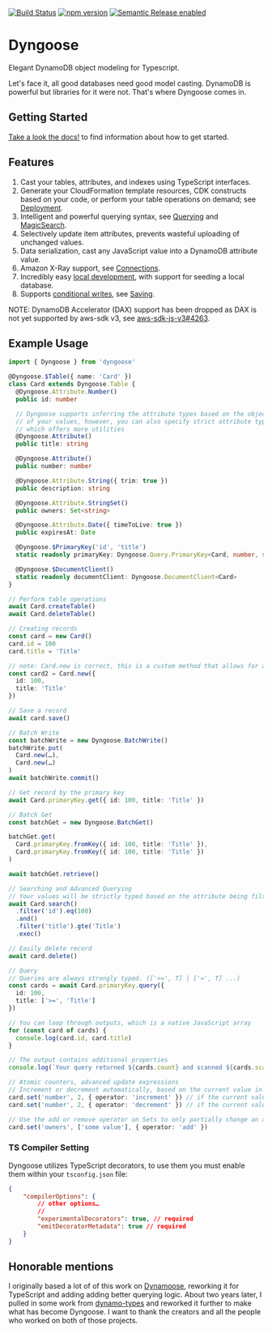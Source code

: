 [![Build Status](https://github.com/benhutchins/dyngoose/workflows/workflow/badge.svg)](https://github.com/benhutchins/dyngoose/actions)
[![npm version](https://badge.fury.io/js/dyngoose.svg)](https://badge.fury.io/js/dyngoose)
[![Semantic Release enabled](https://img.shields.io/badge/%20%20%F0%9F%93%A6%F0%9F%9A%80-semantic--release-e10079.svg)](https://github.com/semantic-release/semantic-release)


# Dyngoose

Elegant DynamoDB object modeling for Typescript.

Let's face it, all good databases need good model casting. DynamoDB is powerful but libraries for it were not. That's where Dyngoose comes in.

## Getting Started

[Take a look the docs!](https://github.com/benhutchins/dyngoose/blob/master/docs/Home.md) to find information about how to get started.

## Features

1. Cast your tables, attributes, and indexes using TypeScript interfaces.
1. Generate your CloudFormation template resources, CDK constructs based on your code, or perform your table operations on demand; see [Deployment](./docs/Deployment.md).
1. Intelligent and powerful querying syntax, see [Querying](./docs/Querying.md) and [MagicSearch](./docs/MagicSearch.md).
1. Selectively update item attributes, prevents wasteful uploading of unchanged values.
1. Data serialization, cast any JavaScript value into a DynamoDB attribute value.
1. Amazon X-Ray support, see [Connections](./docs/Connections.md).
1. Incredibly easy [local development](./docs/Development.md), with support for seeding a local database.
1. Supports [conditional writes](https://docs.aws.amazon.com/amazondynamodb/latest/developerguide/WorkingWithItems.html#WorkingWithItems.ConditionalUpdate), see [Saving](./docs/Saving.md#saveconditions).

NOTE: DynamoDB Accelerator (DAX) support has been dropped as DAX is not yet supported by aws-sdk v3, see [aws-sdk-js-v3#4263](https://github.com/aws/aws-sdk-js-v3/issues/4263).

## Example Usage
```typescript
import { Dyngoose } from 'dyngoose'

@Dyngoose.$Table({ name: 'Card' })
class Card extends Dyngoose.Table {
  @Dyngoose.Attribute.Number()
  public id: number

  // Dyngoose supports inferring the attribute types based on the object types
  // of your values, however, you can also specify strict attribute types,
  // which offers more utilities
  @Dyngoose.Attribute()
  public title: string

  @Dyngoose.Attribute()
  public number: number

  @Dyngoose.Attribute.String({ trim: true })
  public description: string

  @Dyngoose.Attribute.StringSet()
  public owners: Set<string>

  @Dyngoose.Attribute.Date({ timeToLive: true })
  public expiresAt: Date

  @Dyngoose.$PrimaryKey('id', 'title')
  static readonly primaryKey: Dyngoose.Query.PrimaryKey<Card, number, string>

  @Dyngoose.$DocumentClient()
  static readonly documentClient: Dyngoose.DocumentClient<Card>
}

// Perform table operations
await Card.createTable()
await Card.deleteTable()

// Creating records
const card = new Card()
card.id = 100
card.title = 'Title'

// note: Card.new is correct, this is a custom method that allows for a strongly-typed object
const card2 = Card.new({
  id: 100,
  title: 'Title'
})

// Save a record
await card.save()

// Batch Write
const batchWrite = new Dyngoose.BatchWrite()
batchWrite.put(
  Card.new(…),
  Card.new(…)
)
await batchWrite.commit()

// Get record by the primary key
await Card.primaryKey.get({ id: 100, title: 'Title' })

// Batch Get
const batchGet = new Dyngoose.BatchGet()

batchGet.get(
  Card.primaryKey.fromKey({ id: 100, title: 'Title' }),
  Card.primaryKey.fromKey({ id: 100, title: 'Title' })
)

await batchGet.retrieve()

// Searching and Advanced Querying
// Your values will be strictly typed based on the attribute being filtered
await Card.search()
  .filter('id').eq(100)
  .and()
  .filter('title').gte('Title')
  .exec()

// Easily delete record
await card.delete()

// Query
// Queries are always strongly typed. (['>=', T] | ['=', T] ...)
const cards = await Card.primaryKey.query({
  id: 100,
  title: ['>=', 'Title']
})

// You can loop through outputs, which is a native JavaScript array
for (const card of cards) {
  console.log(card.id, card.title)
}

// The output contains additional properties
console.log(`Your query returned ${cards.count} and scanned ${cards.scannedCount} documents`)

// Atomic counters, advanced update expressions
// Increment or decrement automatically, based on the current value in DynamoDB
card.set('number', 2, { operator: 'increment' }) // if the current value had been 5, it would now be 7
card.set('number', 2, { operator: 'decrement' }) // if the current value had been 5, it would now be 3

// Use the add or remove operator on Sets to only partially change an attribute
card.set('owners', ['some value'], { operator: 'add' })
```

### TS Compiler Setting
Dyngoose utilizes TypeScript decorators, to use them you must enable them within your `tsconfig.json` file:

```json
{
    "compilerOptions": {
        // other options…
        //
        "experimentalDecorators": true, // required
        "emitDecoratorMetadata": true // required
    }
}
```

## Honorable mentions

I originally based a lot of of this work on [Dynamoose](https://github.com/dynamoosejs/dynamoose), reworking it for TypeScript and adding adding better querying logic. About two years later, I pulled in some work from [dynamo-types](https://github.com/balmbees/dynamo-types) and reworked it further to make what has become Dyngoose. I want to thank the creators and all the people who worked on both of those projects.
